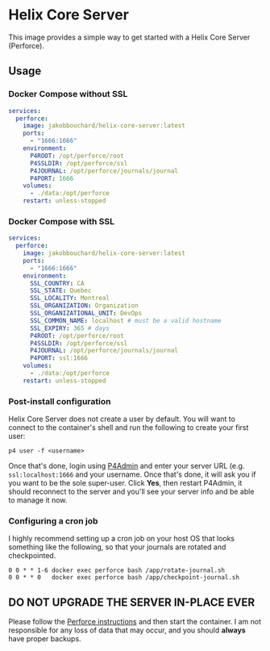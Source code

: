 # Helix Core Server

This image provides a simple way to get started with a Helix Core Server (Perforce).

## Usage

### Docker Compose without SSL

```yaml
services:
  perforce:
    image: jakobbouchard/helix-core-server:latest
    ports:
      - "1666:1666"
    environment:
      P4ROOT: /opt/perforce/root
      P4SSLDIR: /opt/perforce/ssl
      P4JOURNAL: /opt/perforce/journals/journal
      P4PORT: 1666
    volumes:
      - ./data:/opt/perforce
    restart: unless-stopped
```

### Docker Compose with SSL

```yaml
services:
  perforce:
    image: jakobbouchard/helix-core-server:latest
    ports:
      - "1666:1666"
    environment:
      SSL_COUNTRY: CA
      SSL_STATE: Quebec
      SSL_LOCALITY: Montreal
      SSL_ORGANIZATION: Organization
      SSL_ORGANIZATIONAL_UNIT: DevOps
      SSL_COMMON_NAME: localhost # must be a valid hostname
      SSL_EXPIRY: 365 # days
      P4ROOT: /opt/perforce/root
      P4SSLDIR: /opt/perforce/ssl
      P4JOURNAL: /opt/perforce/journals/journal
      P4PORT: ssl:1666
    volumes:
      - ./data:/opt/perforce
    restart: unless-stopped
```

### Post-install configuration

Helix Core Server does not create a user by default. You will want to connect to the container's shell and run the following to create your first user:

```
p4 user -f <username>
```

Once that's done, login using [P4Admin](https://www.perforce.com/downloads/administration-tool) and enter your server URL (e.g. `ssl:localhost:1666` and your username. Once that's done, it will ask you if you want to be the sole super-user. Click **Yes**, then restart P4Admin, it should reconnect to the server and you'll see your server info and be able to manage it now.

### Configuring a cron job

I highly recommend setting up a cron job on your host OS that looks something like the following, so that your journals are rotated and checkpointed.

```
0 0 * * 1-6 docker exec perforce bash /app/rotate-journal.sh
0 0 * * 0   docker exec perforce bash /app/checkpoint-journal.sh
```

## DO NOT UPGRADE THE SERVER IN-PLACE EVER
Please follow the [Perforce instructions](https://www.perforce.com/manuals/p4sag/Content/P4SAG/chapter.upgrade.html) and then start the container. I am not responsible for any loss of data that may occur, and you should **always** have proper backups.
